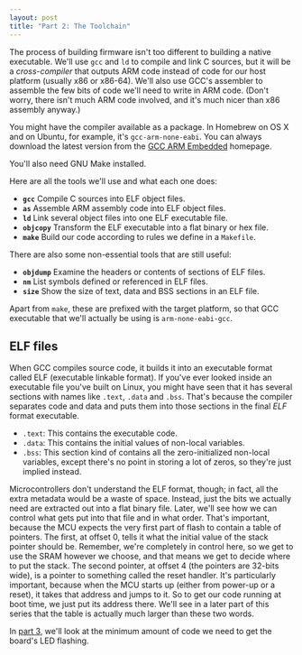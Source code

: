 ```yaml
---
layout: post
title: "Part 2: The Toolchain"
---
```

The process of building firmware isn't too different to building a native executable. We'll use `gcc` and `ld` to compile and link C sources, but it will be a *cross-compiler* that outputs ARM code instead of code for our host platform (usually x86 or x86-64). We'll also use GCC's assembler to assemble the few bits of code we'll need to write in ARM code. (Don't worry, there isn't much ARM code involved, and it's much nicer than x86 assembly anyway.)

You might have the compiler available as a package. In Homebrew on OS X and on Ubuntu, for example, it's `gcc-arm-none-eabi`. You can always download the latest version from the [GCC ARM Embedded](https://launchpad.net/gcc-arm-embedded) homepage.

You'll also need GNU Make installed.

Here are all the tools we'll use and what each one does:

* **`gcc`** Compile C sources into ELF object files.
* **`as`** Assemble ARM assembly code into ELF object files.
* **`ld`** Link several object files into one ELF executable file.
* **`objcopy`** Transform the ELF executable into a flat binary or hex file.
* **`make`** Build our code according to rules we define in a `Makefile`.

There are also some non-essential tools that are still useful:

* **`objdump`** Examine the headers or contents of sections of ELF files.
* **`nm`** List symbols defined or referenced in ELF files.
* **`size`** Show the size of text, data and BSS sections in an ELF file.

Apart from `make`, these are prefixed with the target platform, so that GCC executable that we'll actually be using is `arm-none-eabi-gcc`.

## ELF files

When GCC compiles source code, it builds it into an executable format called ELF (executable linkable format). 
If you've ever looked inside an executable file you've built on Linux, you might have seen that it has several sections with names like `.text`, `.data` and `.bss`. That's because the compiler separates code and data and puts them into those sections in the final *ELF* format executable.

* `.text`: This contains the executable code.
* `.data`: This contains the initial values of non-local variables.
* `.bss`: This section kind of contains all the zero-initialized non-local variables, except there's no point in storing a lot of zeros, so they're just implied instead.

Microcontrollers don't understand the ELF format, though; in fact, all the extra metadata would be a waste of space. Instead, just the bits we actually need are extracted out into a flat binary file. Later, we'll see how we can control what gets put into that file and in what order. That's important, because the MCU expects the very first part of flash to contain a table of pointers. The first, at offset 0, tells it what the initial value of the stack pointer should be. Remember, we're completely in control here, so we get to use the SRAM however we choose, and that means we get to decide where to put the stack. The second pointer, at offset 4 (the pointers are 32-bits wide), is a pointer to something called the reset handler. It's particularly important, because when the MCU starts up (either from power-up or a reset), it takes that address and jumps to it. So to get our code running at boot time, we just put its address there. We'll see in a later part of this series that the table is actually much larger than these two words.

In [part 3](../first-code), we'll look at the minimum amount of code we need to get the board's LED flashing.
